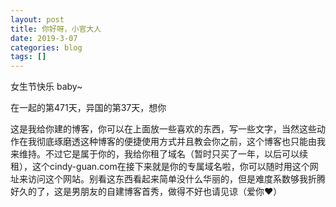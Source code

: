 ```yaml
---
layout: post
title: 你好呀，小官大人
date: 2019-3-07
categories: blog
tags: []
---
```


女生节快乐 baby~

在一起的第471天，异国的第37天，想你

这是我给你建的博客，你可以在上面放一些喜欢的东西，写一些文字，当然这些动作在我彻底琢磨透这种博客的便捷使用方式并且教会你之前，这个博客也只能由我来维持。不过它是属于你的，我给你租了域名（暂时只买了一年，以后可以续租），这个cindy-guan.com在接下来就是你的专属域名啦，你可以随时用这个网址来访问这个网站。别看这东西看起来简单没什么华丽的，但是难度系数够我折腾好久的了，这是男朋友的自建博客首秀，做得不好也请见谅（爱你❤）




